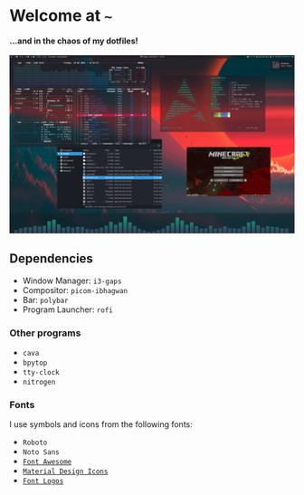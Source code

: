 # Welcome at `~`
**...and in the chaos of my dotfiles!**\
\
![Rice](https://raw.githubusercontent.com/XECortex/dots/main/rice.jpg)

## Dependencies
  - Window Manager: `i3-gaps`
  - Compositor: `picom-ibhagwan`
  - Bar: `polybar`
  - Program Launcher: `rofi`
### Other programs
  - `cava`
  - `bpytop`
  - `tty-clock`
  - `nitrogen`
### Fonts
I use symbols and icons from the following fonts:
  - `Roboto`
  - `Noto Sans`
  - [`Font Awesome`](https://fontawesome.com/)
  - [`Material Design Icons`](https://github.com/google/material-design-icons)
  - [`Font Logos`](https://github.com/lukas-w/font-logos)
